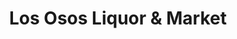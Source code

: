 ---
title: "Los Osos Liquor & Market"
url: /los-osos/los-osos-liquor-und-market/
shop: Spirituosen
---
